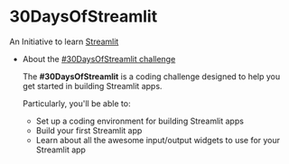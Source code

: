 # 30DaysOfStreamlit
An Initiative to learn [Streamlit](https://streamlit.io/)
-   About the [#30DaysOfStreamlit challenge](https://share.streamlit.io/streamlit/30days)
    
    The  **#30DaysOfStreamlit**  is a coding challenge designed to help you get started in building Streamlit apps.
    
    Particularly, you'll be able to:
    
    -   Set up a coding environment for building Streamlit apps
    -   Build your first Streamlit app
    -   Learn about all the awesome input/output widgets to use for your Streamlit app
